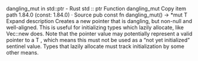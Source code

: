 dangling_mut in std::ptr - Rust
std
::
ptr
Function
dangling_mut
Copy item path
1.84.0 (const: 1.84.0)
·
Source
pub const fn dangling_mut<T>() ->
*mut T
Expand description
Creates a new pointer that is dangling, but non-null and well-aligned.
This is useful for initializing types which lazily allocate, like
Vec::new
does.
Note that the pointer value may potentially represent a valid pointer to
a
T
, which means this must not be used as a “not yet initialized”
sentinel value. Types that lazily allocate must track initialization by
some other means.